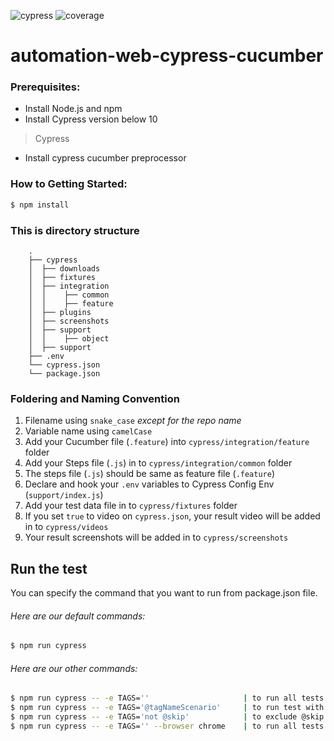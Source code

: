 
![cypress](https://img.shields.io/badge/AT--WEBUI-Cypress-yellow.svg) ![coverage](https://img.shields.io/badge/coverage-100%25-brightgreen.svg)
# automation-web-cypress-cucumber

### Prerequisites:

- Install Node.js and npm
- Install Cypress version below 10

> Cypress
- Install cypress cucumber preprocessor

### How to Getting Started:

```sh
$ npm install
```

### This is directory structure

        .
        ├── cypress
        │  ├── downloads
        │  ├── fixtures
        │  ├── integration
        │  │    ├── common
        │  │    ├── feature
        │  ├── plugins
        │  ├── screenshots
        │  ├── support
        │  │    ├── object
        │  ├── support
        ├── .env
        └── cypress.json
        └── package.json

### Foldering and Naming Convention

1. Filename using `snake_case` *except for the repo name*
2. Variable name using `camelCase`
3. Add your Cucumber file (`.feature`) into `cypress/integration/feature` folder
4. Add your Steps file (`.js`) in to `cypress/integration/common` folder
5. The steps file (`.js`) should be same as feature file (`.feature`)
6. Declare and hook your `.env` variables to Cypress Config Env (`support/index.js`)
7. Add your test data file in to `cypress/fixtures` folder
8. If you set `true` to video on `cypress.json`, your result video will be added in to `cypress/videos`
3. Your result screenshots will be added in to `cypress/screenshots`

## Run the test

You can specify the command that you want to run from package.json file.

###### Here are our default commands:

```sh
$ npm run cypress
```

###### Here are our other commands:

```sh
$ npm run cypress -- -e TAGS=''                     | to run all tests
$ npm run cypress -- -e TAGS='@tagNameScenario'     | to run test with specific tag / specific repo
$ npm run cypress -- -e TAGS='not @skip'            | to exclude @skip tag
$ npm run cypress -- -e TAGS='' --browser chrome    | to run all tests with launch browser
```

